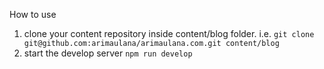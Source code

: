 
How to use
1. clone your content repository inside content/blog folder. i.e. `git clone git@github.com:arimaulana/arimaulana.com.git content/blog`
2. start the develop server `npm run develop`
